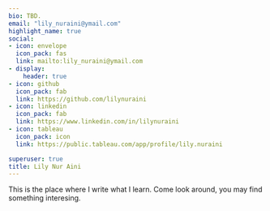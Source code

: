 ```yaml
---
bio: TBD.
email: "lily_nuraini@ymail.com"
highlight_name: true
social:
- icon: envelope
  icon_pack: fas
  link: mailto:lily_nuraini@ymail.com
- display:
    header: true
- icon: github
  icon_pack: fab
  link: https://github.com/lilynuraini
- icon: linkedin
  icon_pack: fab
  link: https://www.linkedin.com/in/lilynuraini
- icon: tableau
  icon_pack: icon
  link: https://public.tableau.com/app/profile/lily.nuraini

superuser: true
title: Lily Nur Aini
---
```

This is the place where I write what I learn. Come look around, you may find something interesing.